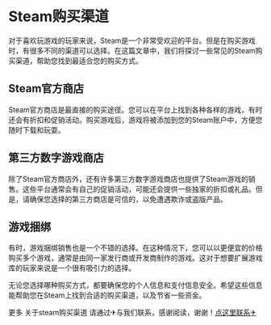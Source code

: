 # Steam购买渠道

对于喜欢玩游戏的玩家来说，Steam是一个非常受欢迎的平台。但是在购买游戏时，有很多不同的渠道可以选择。在这篇文章中，我们将探讨一些常见的Steam购买渠道，帮助您找到最适合您的购买方式。

## Steam官方商店

Steam官方商店是最直接的购买途径。您可以在平台上找到各种各样的游戏，有时还会有折扣和促销活动。购买游戏后，游戏将被添加到您的Steam账户中，方便您随时下载和玩耍。

## 第三方数字游戏商店

除了Steam官方商店外，还有许多第三方数字游戏商店也提供了Steam游戏的销售。这些平台通常会有自己的促销活动，可能还会提供一些独家的折扣或礼品。但是，请确保您选择的第三方商店是可信的，以免遭遇欺诈或盗版产品。

## 游戏捆绑

有时，游戏捆绑销售也是一个不错的选择。在这种情况下，您可以以更便宜的价格购买多个游戏，通常是由同一家发行商或开发商制作的游戏。这对于想要扩展游戏库的玩家来说是一个很有吸引力的选择。

无论您选择哪种购买方式，都要确保您的个人信息和支付信息安全。希望这些信息能帮助您在Steam上找到合适的购买渠道，以及节省一些资金。

更多 关于steam购买渠道 请通过✈与我们联系，感谢阅读，谢谢！[点这里联系✈](https://w.k02.cc)
